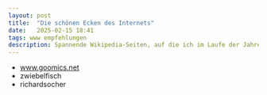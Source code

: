 ```yaml
---
layout: post
title:  "Die schönen Ecken des Internets"
date:   2025-02-15 18:41
tags: www empfehlungen
description: Spannende Wikipedia-Seiten, auf die ich im Laufe der Jahre gestoßen bin und die ich nicht vergessen möchte
---
```


- www.goomics.net
- zwiebelfisch
- richardsocher